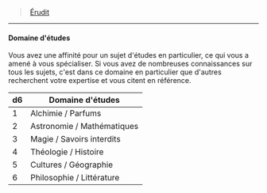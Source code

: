 ﻿> [Érudit](hd_background_erudit.md)

---

#### Domaine d'études

Vous avez une affinité pour un sujet d'études en particulier, ce qui vous a amené à vous spécialiser. Si vous avez de nombreuses connaissances sur tous les sujets, c'est dans ce domaine en particulier que d'autres recherchent votre expertise et vous citent en référence.

|d6|Domaine d'études|
|---|---|
|1|Alchimie / Parfums|
|2|Astronomie / Mathématiques|
|3|Magie / Savoirs interdits|
|4|Théologie / Histoire|
|5|Cultures / Géographie|
|6|Philosophie / Littérature|

